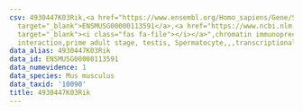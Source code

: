 ```yaml
---
csv: 4930447K03Rik,<a href="https://www.ensembl.org/Homo_sapiens/Gene/Summary?db=core;g=ENSMUSG00000113591"
  target="_blank">ENSMUSG00000113591</a>,<a href="https://www.ncbi.nlm.nih.gov/pubmed/25450459"
  target="_blank"><i class="fas fa-file"></i></a>",chromatin immunoprecipitation assay,direct
  interaction,prime adult stage, testis, Spermatocyte,,,transcriptional regulation,
data_alias: 4930447K03Rik
data_id: ENSMUSG00000113591
data_numevidence: 1
data_species: Mus musculus
data_taxid: '10090'
title: 4930447K03Rik
---
```

